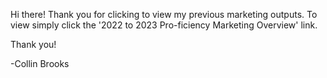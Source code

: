 Hi there! Thank you for clicking to view my previous marketing outputs. To view simply click the '2022 to 2023 Pro-ficiency Marketing Overview' link.




Thank you!


-Collin Brooks
